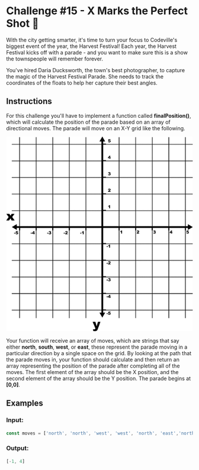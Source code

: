# Challenge #15 - X Marks the Perfect Shot 📸

With the city getting smarter, it's time to turn your focus to Codeville's biggest event of the year, the Harvest Festival! Each year, the Harvest Festival kicks off with a parade - and you want to make sure this is a show the townspeople will remember forever.

You've hired Daria Ducksworth, the town's best photographer, to capture the magic of the Harvest Festival Parade. She needs to track the coordinates of the floats to help her capture their best angles.

## Instructions
For this challenge you'll have to implement a function called **finalPosition()**, which will calculate the position of the parade based on an array of directional moves. The parade will move on an X-Y grid like the following.

![Grid](49288_graph_0505b_md.gif)

Your function will receive an array of moves, which are strings that say either **north**, **south**, **west**, or **east**, these represent the parade moving in a particular direction by a single space on the grid. By looking at the path that the parade moves in, your function should calculate and then return an array representing the position of the parade after completing all of the moves. The first element of the array should be the X position, and the second element of the array should be the Y position. The parade begins at **[0,0]**.

## Examples
### Input:
```javascript
const moves = ['north', 'north', 'west', 'west', 'north', 'east','north']  
```
### Output:
```javascript
[-1, 4]
```
